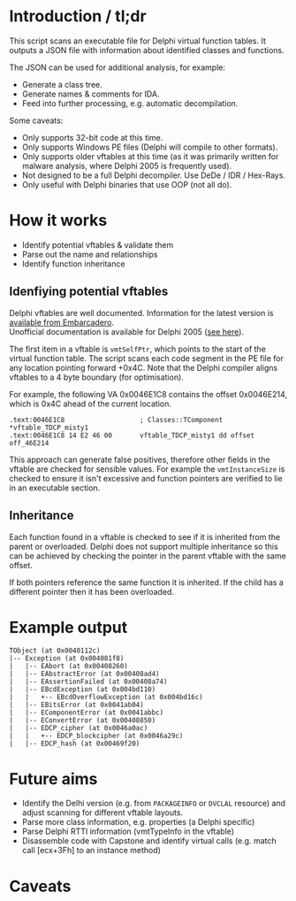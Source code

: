 # Introduction / tl;dr

This script scans an executable file for Delphi virtual function tables. It 
outputs a JSON file with information about identified classes and functions.

The JSON can be used for additional analysis, for example:

* Generate a class tree.
* Generate names & comments for IDA.
* Feed into further processing, e.g. automatic decompilation.

Some caveats:

* Only supports 32-bit code at this time.
* Only supports Windows PE files (Delphi will compile to other formats).
* Only supports older vftables at this time (as it was primarily written for
  malware analysis, where Delphi 2005 is frequently used).
* Not designed to be a full Delphi decompiler.  Use DeDe / IDR / Hex-Rays.
* Only useful with Delphi binaries that use OOP (not all do).

# How it works

* Identify potential vftables & validate them
* Parse out the name and relationships
* Identify function inheritance

## Idenfiying potential vftables

Delphi vftables are well documented.  Information for the latest version is 
[available from Embarcadero](http://docwiki.embarcadero.com/RADStudio/Seattle/en/Internal_Data_Formats).  
Unofficial documentation is available for Delphi 2005 ([see here](http://pages.cs.wisc.edu/~rkennedy/vmt)).

The first item in a vftable is `vmtSelfPtr`, which points to the start of the 
virtual function table.  The script scans each code segment in the PE file for
any location pointing forward +0x4C.  Note that the Delphi compiler aligns
vftables to a 4 byte boundary (for optimisation).

For example, the following VA 0x0046E1C8 contains the offset 0x0046E214, which
is 0x4C ahead of the current location.

    .text:0046E1C8                   ; Classes::TComponent *vftable_TDCP_misty1
    .text:0046E1C8 14 E2 46 00       vftable_TDCP_misty1 dd offset off_46E214

This approach can generate false positives, therefore other fields in the 
vftable are checked for sensible values.  For example the `vmtInstanceSize`
is checked to ensure it isn't excessive and function pointers are verified to
lie in an executable section.

## Inheritance

Each function found in a vftable is checked to see if it is inherited from the 
parent or overloaded.  Delphi does not support multiple inheritance so this can
be achieved by checking the pointer in the parent vftable with the same offset.

If both pointers reference the same function it is inherited.  If the child has
a different pointer then it has been overloaded.

# Example output



    TObject (at 0x0040112c)
    |-- Exception (at 0x004081f8)
    |   |-- EAbort (at 0x00408260)
    |   |-- EAbstractError (at 0x00408ad4)
    |   |-- EAssertionFailed (at 0x00408a74)
    |   |-- EBcdException (at 0x004bd110)
    |   |   +-- EBcdOverflowException (at 0x004bd16c)
    |   |-- EBitsError (at 0x0041ab04)
    |   |-- EComponentError (at 0x0041abbc)
    |   |-- EConvertError (at 0x00408850)
    |   |-- EDCP_cipher (at 0x0046a0ac)
    |   |   +-- EDCP_blockcipher (at 0x0046a29c)
    |   |-- EDCP_hash (at 0x00469f20) 

# Future aims

* Identify the Delhi version (e.g. from `PACKAGEINFO` or `DVCLAL` resource) and 
  adjust scanning for different vftable layouts.
* Parse more class information, e.g. properties (a Delphi specific)
* Parse Delphi RTTI information (vmtTypeInfo in the vftable)
* Disassemble code with Capstone and identify virtual calls (e.g. match call [ecx+3Fh] to an instance method)

# Caveats

